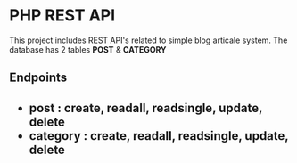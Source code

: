 <h1>PHP REST API</h1>
<p>This project includes REST API's related to simple blog articale system. The database has 2 tables <strong>POST</strong> & <strong>CATEGORY</strong></p>

<h2>Endpoints<h2>
  <ul>
    <li>
      post : create, readall, readsingle, update, delete
    </li>
    <li>
      category : create, readall, readsingle, update, delete
    </li>
  </ul>
